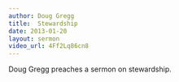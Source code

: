 ```yaml
--- 
author: Doug Gregg 
title:  Stewardship
date: 2013-01-20 
layout: sermon 
video_url: 4Ff2Lq86cn8
---
```


Doug Gregg preaches a sermon on stewardship.
